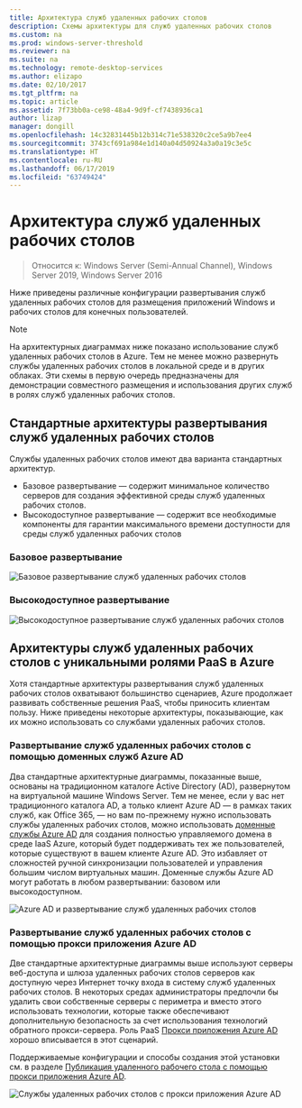 ```yaml
---
title: Архитектура служб удаленных рабочих столов
description: Схемы архитектуры для служб удаленных рабочих столов
ms.custom: na
ms.prod: windows-server-threshold
ms.reviewer: na
ms.suite: na
ms.technology: remote-desktop-services
ms.author: elizapo
ms.date: 02/10/2017
ms.tgt_pltfrm: na
ms.topic: article
ms.assetid: 7f73bb0a-ce98-48a4-9d9f-cf7438936ca1
author: lizap
manager: dongill
ms.openlocfilehash: 14c32831445b12b314c71e538320c2ce5a9b7ee4
ms.sourcegitcommit: 3743cf691a984e1d140a04d50924a3a0a19c3e5c
ms.translationtype: HT
ms.contentlocale: ru-RU
ms.lasthandoff: 06/17/2019
ms.locfileid: "63749424"
---
```

# <a name="remote-desktop-services-architecture"></a>Архитектура служб удаленных рабочих столов

>Относится к: Windows Server (Semi-Annual Channel), Windows Server 2019, Windows Server 2016

Ниже приведены различные конфигурации развертывания служб удаленных рабочих столов для размещения приложений Windows и рабочих столов для конечных пользователей.

>[!NOTE]
> На архитектурных диаграммах ниже показано использование служб удаленных рабочих столов в Azure. Тем не менее можно развернуть службы удаленных рабочих столов в локальной среде и в других облаках. Эти схемы в первую очередь предназначены для демонстрации совместного размещения и использования других служб в ролях служб удаленных рабочих столов.

## <a name="standard-rds-deployment-architectures"></a>Стандартные архитектуры развертывания служб удаленных рабочих столов

Службы удаленных рабочих столов имеют два варианта стандартных архитектур.
-   Базовое развертывание — содержит минимальное количество серверов для создания эффективной среды служб удаленных рабочих столов.
-   Высокодоступное развертывание — содержит все необходимые компоненты для гарантии максимального времени доступности для среды служб удаленных рабочих столов

### <a name="basic-deployment"></a>Базовое развертывание

![Базовое развертывание служб удаленных рабочих столов](./media/basic-rds.png)

### <a name="highly-available-deployment"></a>Высокодоступное развертывание

![Высокодоступное развертывание служб удаленных рабочих столов](./media/ha-rds.png)

## <a name="rds-architectures-with-unique-azure-paas-roles"></a>Архитектуры служб удаленных рабочих столов с уникальными ролями PaaS в Azure

Хотя стандартные архитектуры развертывания служб удаленных рабочих столов охватывают большинство сценариев, Azure продолжает развивать собственные решения PaaS, чтобы приносить клиентам пользу. Ниже приведены некоторые архитектуры, показывающие, как их можно использовать со службами удаленных рабочих столов.

### <a name="rds-deployment-with-azure-ad-domain-services"></a>Развертывание служб удаленных рабочих столов с помощью доменных служб Azure AD

Два стандартные архитектурные диаграммы, показанные выше, основаны на традиционном каталоге Active Directory (AD), развернутом на виртуальной машине Windows Server. Тем не менее, если у вас нет традиционного каталога AD, а только клиент Azure AD — в рамках таких служб, как Office 365, — но вам по-прежнему нужно использовать службы удаленных рабочих столов, можно использовать [доменные службы Azure AD](https://docs.microsoft.com/azure/active-directory-domain-services/active-directory-ds-overview) для создания полностью управляемого домена в среде IaaS Azure, который будет поддерживать тех же пользователей, которые существуют в вашем клиенте Azure AD. Это избавляет от сложностей ручной синхронизации пользователей и управления большим числом виртуальных машин. Доменные службы Azure AD могут работать в любом развертывании: базовом или высокодоступном.

![Azure AD и развертывание служб удаленных рабочих столов](./media/aadds-rds.png)

### <a name="rds-deployment-with-azure-ad-application-proxy"></a>Развертывание служб удаленных рабочих столов с помощью прокси приложения Azure AD

Две стандартные архитектурные диаграммы выше используют серверы веб-доступа и шлюза удаленных рабочих столов серверов как доступную через Интернет точку входа в систему служб удаленных рабочих столов. В некоторых средах администраторы предпочли бы удалить свои собственные серверы с периметра и вместо этого использовать технологии, которые также обеспечивают дополнительную безопасность за счет использования технологий обратного прокси-сервера. Роль PaaS [Прокси приложения Azure AD](https://docs.microsoft.com/azure/active-directory/active-directory-application-proxy-get-started) хорошо вписывается в этот сценарий.

Поддерживаемые конфигурации и способы создания этой установки см. в разделе [Публикация удаленного рабочего стола с помощью прокси приложения Azure AD](/azure/active-directory/application-proxy-publish-remote-desktop).

![Службы удаленных рабочих столов с прокси приложения Azure AD](./media/aadappproxy-rds.png)
